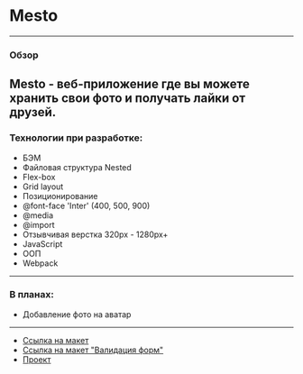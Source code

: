 # Mesto
-----------------------------------------------

### Обзор
Mesto - веб-приложение где вы можете хранить свои фото и получать лайки от друзей.
-----------------------------------------------
### Технологии при разработке:

* БЭМ
* Файловая структура Nested
* Flex-box
* Grid layout
* Позиционирование
* @font-face 'Inter' (400, 500, 900)
* @media
* @import
* Отзывчивая верстка 320px - 1280px+
* JavaScript
* ООП
* Webpack
-----------------------------------------------
### В планах:

* Добавление фото на аватар
-----------------------------------------------

* [Ссылка на макет](https://www.figma.com/file/bjyvbKKJN2naO0ucURl2Z0/JavaScript.-Sprint-5?node-id=0%3A1)
* [Ссылка на макет "Валидация форм"](https://www.figma.com/file/kRVLKwYG3d1HGLvh7JFWRT/JavaScript.-Sprint-6?node-id=0%3A1)
* [Проект](https://taashev.github.io/mesto/)

